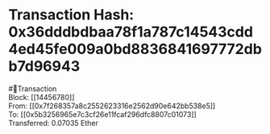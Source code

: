 
Transaction Hash: 0x36dddbdbaa78f1a787c14543cdd4ed45fe009a0bd8836841697772dbb7d96943
====================================================================================
  
#💸Transaction  
Block: [[14456780]]  
From: [[0x7f268357a8c2552623316e2562d90e642bb538e5]]  
To: [[0x5b3256965e7c3cf26e11fcaf296dfc8807c01073]]  
Transferred: 0.07035 Ether